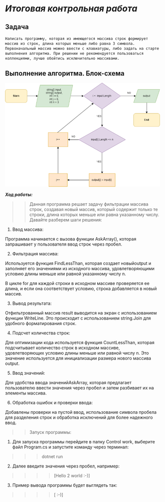 # **_Итоговая контрольная работа_** #


## **Задача** ##

    Написать программу, которая из имеющегося массива строк формирует массив из строк, длина которых меньше либо равна 3 символа. Первоначальный массив можно ввести с клавиатуры, либо задать на старте выполнения алгоритма. При решении не рекомендуется пользоваться коллекциями, лучше обойтись исключительно массивами.


## **Выполнение алгоритма. Блок-схема** ##

![Диаграмма](/block%20diagram/diagram.png)

***Ход работы:***

>> Данная программа решает задачу фильтрации массива строк, создавая новый массив, который содержит только те строки, длина которых меньше или равна указанному числу. Давайте разберем шаги решения:

1. Ввод массива:

Программа начинается с вызова функции AskArray(), которая запрашивает у пользователя ввод строк через пробел.

2.  Фильтрация массива:

Используется функция FindLessThan, которая создает новыйoutput и заполняет его значениями из исходного массива, удовлетворяющими условию длины меньше или равной указанному числу n.

В цикле for для каждой строки в исходном массиве проверяется ее длина, и если она соответствует условию, строка добавляется в новый массив.

3.  Вывод результата:

Отфильтрованный массив result выводится на экран с использованием функции WriteLine. Это происходит с использованием string.Join для удобного форматирования строк.

4.  Подсчет количества строк:

Для оптимизации кода используется функция CountLessThan, которая подсчитывает количество строк в исходном массиве, удовлетворяющих условию длины меньше или равной числу n. Это значение используется для инициализации размера нового массива output.

5.  Ввод значений:

Для удобства ввода значенийAskArray, которая предлагает пользователю ввести значения через пробел и затем разбивает их на элементы массива.

6.  Обработка ошибок и проверки ввода:

Добавлены проверки на пустой ввод, использование символа пробела для разделения строк и обработка исключений для более надежного ввод.

>> Запуск программы:

1. Для запуска программы перейдите в папку Control work, выберите файл Program.cs и запустите команду через терминал:
    
 >>>  dotnet run

2. Далее введите значения через пробел, например:

 >>>>  [Hello 2 world :-)]

3. Пример вывода программы будет выглядеть так:

>>>> [ :-)]
